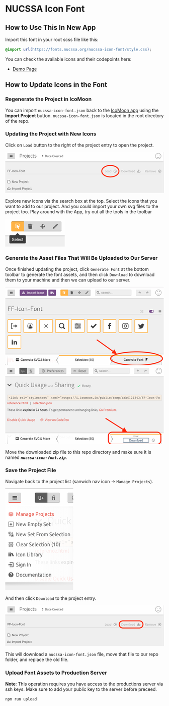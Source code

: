 # NUCSSA Icon Font

## How to Use This In New App
Import this font in your root scss file like this:
```css
@import url(https://fonts.nucssa.org/nucssa-icon-font/style.css);
```

You can check the available icons and their codepoints here:
  - [Demo Page](https://fonts.nucssa.org/nucssa-icon-font/demo.html)

## How to Update Icons in the Font
### Regenerate the Project in IcoMoon
You can import `nucssa-icon-font.json` back to the [IcoMoon app](https://icomoon.io/app/#/projects) using the **Import Project** button.
`nucssa-icon-font.json` is located in the root directory of the repo.

### Updating the Project with New Icons
Click on `Load` button to the right of the project entry to open the project.

![Load Button](images/load-button.png)

Explore new icons via the search box at the top. Select the icons that you want to add to our project. And you could import your own svg files to the project too.
Play around with the App, try out all the tools in the toolbar

![toolbar](images/toolbar.png)

### Generate the Asset Files That Will Be Uploaded to Our Server
Once finished updating the project, click `Generate Font` at the bottom toolbar to generate the font assets, and then click `Download` to download them to your machine and then we can upload to our server.

![generate font](images/generate-font.png)
![Download Font Assets](images/download-font-assets.png)

Move the downloaded zip file to this repo directory and make sure it is named **_`nucssa-icon-font.zip`_**.

### Save the Project File
Navigate back to the project list (sanwich nav icon -> `Manage Projects`).

![Navigate back to project list](images/nav-back-to-projects.png)

And then click `Download` to the project entry.

![Download Project](images/download-project.png)


This will download a `nucssa-icon-font.json` file, move that file to our repo folder, and replace the old file.



### Upload Font Assets to Production Server
**Note**: This operation requires you have access to the productions server via ssh keys. Make sure to add your public key to the server before preceed.
```bash
npm run upload
```
